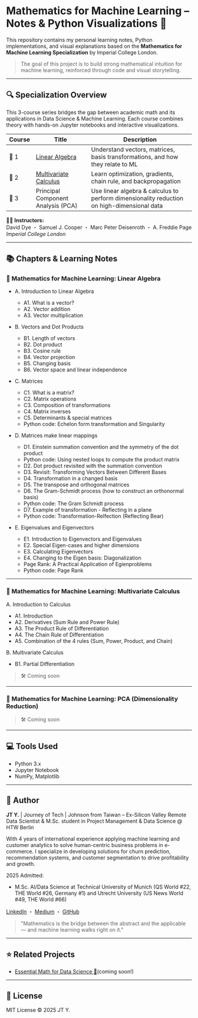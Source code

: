 # Mathematics for Machine Learning – Notes & Python Visualizations 📐

This repository contains my personal learning notes, Python implementations, and visual explanations based on the **Mathematics for Machine Learning Specialization** by Imperial College London.

> The goal of this project is to build strong mathematical intuition for machine learning, reinforced through code and visual storytelling.

---

## 🔍 Specialization Overview

This 3-course series bridges the gap between academic math and its applications in Data Science & Machine Learning. Each course combines theory with hands-on Jupyter notebooks and interactive visualizations.

| Course | Title                                                                                                                            | Description                                                                                |
| ------ | -------------------------------------------------------------------------------------------------------------------------------- | ------------------------------------------------------------------------------------------ |
| 📘 1    | [Linear Algebra](https://github.com/JohnsonIsHere/mathematics-for-machine-learning-notes/tree/main/linear-algebra)               | Understand vectors, matrices, basis transformations, and how they relate to ML             |
| 📗 2    | [Multivariate Calculus](https://github.com/JohnsonIsHere/mathematics-for-machine-learning-notes/tree/main/multivariate-calculus) | Learn optimization, gradients, chain rule, and backpropagation                             |
| 📙 3    | Principal Component Analysis (PCA)                                                                                               | Use linear algebra & calculus to perform dimensionality reduction on high-dimensional data |

🧑‍🏫 **Instructors:**  
David Dye ・ Samuel J. Cooper ・ Marc Peter Deisenroth ・ A. Freddie Page  
*Imperial College London*

---

## 📚 Chapters & Learning Notes

### 📘 Mathematics for Machine Learning: Linear Algebra

- A. Introduction to Linear Algebra  
  - A1. What is a vector?  
  - A2. Vector addition  
  - A3. Vector multiplication  

- B. Vectors and Dot Products  
  - B1. Length of vectors  
  - B2. Dot product  
  - B3. Cosine rule  
  - B4. Vector projection  
  - B5. Changing basis  
  - B6. Vector space and linear independence  

- C. Matrices  
  - C1. What is a matrix?  
  - C2. Matrix operations  
  - C3. Composition of transformations  
  - C4. Matrix inverses  
  - C5. Determinants & special matrices
  - Python code: Echelon form transformation and Singularity
  
- D. Matrices make linear mappings
  - D1. Einstein summation convention and the symmetry of the dot product
  - Python code: Using nested loops to compute the product matrix
  - D2. Dot product revisited with the summation convention
  - D3. Revisit: Transforming Vectors Between Different Bases
  - D4. Transformation in a changed basis
  - D5. The transpose and orthogonal matrices
  - D6. The Gram-Schmidt process (how to construct an orthonormal basis)
  - Python code: The Gram Schmidt process
  - D7. Example of transformation - Reflecting in a plane
  - Python code: Transformation-Relfection (Reflecting Bear)
  
- E. Eigenvalues and Eigenvectors
  - E1. Introduction to Eigenvectors and Eigenvalues
  - E2. Special Eigen-cases and higher dimensions
  - E3. Calculating Eigenvectors
  - E4. Changing to the Eigen basis: Diagonalization
  - Page Rank: A Practical Application of Egienproblems
  - Python code: Page Rank

---

### 📗 Mathematics for Machine Learning: Multivariate Calculus

A. Introduction to Calculus
  - A1. Introduction
  - A2. Derivatives (Sum Rule and Power Rule)
  - A3. The Product Rule of Differentiation
  - A4. The Chain Rule of Differentiation
  - A5. Combination of the 4 rules (Sum, Power, Product, and Chain)

B. Multivariate Calculus
  - B1. Partial Differentiation
> 🛠️ Coming soon

---

### 📙 Mathematics for Machine Learning: PCA (Dimensionality Reduction)


> 🛠️ Coming soon
---

## 💻 Tools Used

- Python 3.x
- Jupyter Notebook
- NumPy, Matplotlib

---

## 🧠 Author

**JT Y.** | Journey of Tech | Johnson from Taiwan  – Ex-Silicon Valley Remote Data Scientist & M.Sc. student in Project Management & Data Science @ HTW Berlin  

With 4 years of international experience applying machine learning and customer analytics to solve human-centric business problems in e-commerce. I specialize in developing solutions for churn prediction, recommendation systems, and customer segmentation to drive profitability and growth.

2025 Admitted:
  - M.Sc. AI/Data Science at Technical University of Munich (QS World #22, THE World #26, Germany #1) and Utrecht University (US News World #49, THE World #66)
    
[LinkedIn](https://www.linkedin.com/in/jt-y-37a299174/) ・ [Medium](https://medium.com/@johnsonxxx0926) ・ [GitHub](https://github.com/JohnsonIsHere)

> "Mathematics is the bridge between the abstract and the applicable — and machine learning walks right on it."

---

## ⭐ Related Projects

- [Essential Math for Data Science 📘](https://github.com/JohnsonIsHere/essential-math-ds-notes)(coming soon!)

---

## 📜 License

MIT License © 2025 JT Y.

